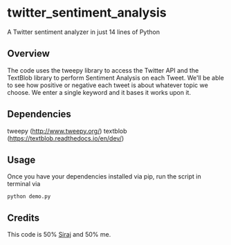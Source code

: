 # twitter_sentiment_analysis
A Twitter sentiment analyzer in just 14 lines of Python

## Overview

The code uses the tweepy library to access the Twitter API and the TextBlob library to perform Sentiment Analysis on each Tweet. We'll be able to see how positive or negative each tweet is about whatever topic we choose. We enter a single keyword and it bases it works upon it.

## Dependencies

tweepy (http://www.tweepy.org/)
textblob (https://textblob.readthedocs.io/en/dev/)

## Usage

Once you have your dependencies installed via pip, run the script in terminal via
```
python demo.py
```
## Credits

This code is 50% [Siraj](https://www.youtube.com/channel/UCWN3xxRkmTPmbKwht9FuE5A) and 50% me.
